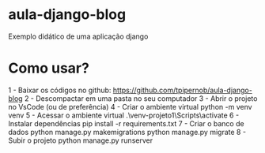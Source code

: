 # aula-django-blog
Exemplo didático de uma aplicação django

# Como usar?

1 - Baixar os códigos no github:
https://github.com/tpipernob/aula-django-blog 
2 - Descompactar em uma pasta no seu computador
3 - Abrir o projeto no VsCode (ou de preferência)
4 - Criar o ambiente virtual
python -m venv venv
5 - Acessar o ambiente virtual
.\venv-projeto1\Scripts\activate
6 - Instalar dependências
pip install -r requirements.txt
7 - Criar o banco de dados
python manage.py makemigrations
python manage.py migrate
8 - Subir o projeto
python manage.py runserver

